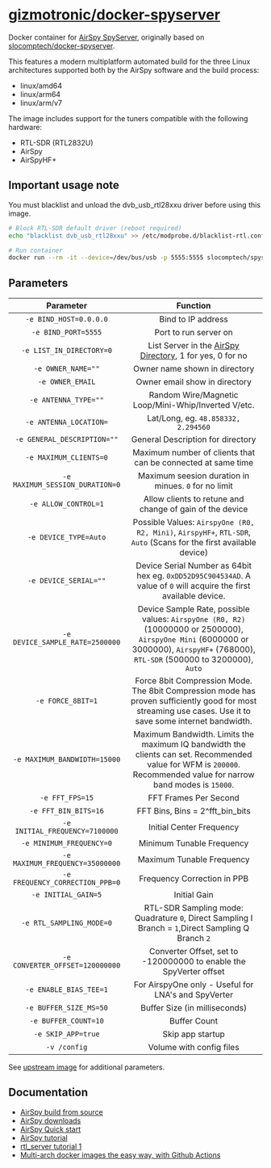 # [gizmotronic/docker-spyserver](https://github.com/gizmotronic/docker-spyserver)

Docker container for [AirSpy SpyServer](https://airspy.com/download), originally based on [slocomptech/docker-spyserver](https://github.com/SloCompTech/docker-spyserver).

This features a modern multiplatform automated build for the three Linux architectures supported both by the AirSpy software and the build process:

- linux/amd64
- linux/arm64
- linux/arm/v7

The image includes support for the tuners compatible with the following hardware:

- RTL-SDR (RTL2832U)
- AirSpy
- AirSpyHF+

## Important usage note

You must blacklist and unload the dvb_usb_rtl28xxu driver before using this image.

``` bash
# Block RTL-SDR default driver (reboot required)
echo "blacklist dvb_usb_rtl28xxu" >> /etc/modprobe.d/blacklist-rtl.conf

# Run container
docker run --rm -it --device=/dev/bus/usb -p 5555:5555 slocomptech/spyserver
```

## Parameters

|**Parameter**|**Function**|
|:-----------:|:----------:|
|`-e BIND_HOST=0.0.0.0`|Bind to IP address|
|`-e BIND_PORT=5555`|Port to run server on|
|`-e LIST_IN_DIRECTORY=0`|List Server in the [AirSpy Directory](https://airspy.com/directory/), 1 for yes, 0 for no|
|`-e OWNER_NAME=""`|Owner name shown in directory|
|`-e OWNER_EMAIL`|Owner email show in directory|
|`-e ANTENNA_TYPE=""`|Random Wire/Magnetic Loop/Mini-Whip/Inverted V/etc.|
|`-e ANTENNA_LOCATION=`|Lat/Long, eg. `48.858332, 2.294560`|
|`-e GENERAL_DESCRIPTION=""`|General Description for directory|
|`-e MAXIMUM_CLIENTS=0`|Maximum number of clients that can be connected at same time|
|`-e MAXIMUM_SESSION_DURATION=0`|Maximum seesion duration in minues. `0` for no limit|
|`-e ALLOW_CONTROL=1`|Allow clients to retune and change of gain of the device|
|`-e DEVICE_TYPE=Auto`|Possible Values: `AirspyOne (R0, R2, Mini)`, `AirspyHF+`, `RTL-SDR`, `Auto` (Scans for the first available device)|
|`-e DEVICE_SERIAL=""`|Device Serial Number as 64bit hex eg. `0xDD52D95C904534AD`. A value of `0` will acquire the first available device.|
|`-e DEVICE_SAMPLE_RATE=2500000`|Device Sample Rate, possible values: `AirspyOne (R0, R2)` (10000000 or 2500000), `AirspyOne Mini` (6000000 or 3000000), `AirspyHF+` (768000), `RTL-SDR` (500000 to 3200000), `Auto`|
|`-e FORCE_8BIT=1`|Force 8bit Compression Mode. The 8bit Compression mode has proven sufficiently good for most streaming use cases. Use it to save some internet bandwidth.|
|`-e MAXIMUM_BANDWIDTH=15000`|Maximum Bandwidth. Limits the maximum IQ bandwidth the clients can set. Recommended value for WFM is `200000`. Recommended value for narrow band modes is `15000`.|
|`-e FFT_FPS=15`|FFT Frames Per Second|
|`-e FFT_BIN_BITS=16`|FFT Bins, Bins = 2^fft_bin_bits|
|`-e INITIAL_FREQUENCY=7100000`|Initial Center Frequency|
|`-e MINIMUM_FREQUENCY=0`|Minimum Tunable Frequency|
|`-e MAXIMUM_FREQUENCY=35000000`|Maximum Tunable Frequency|
|`-e FREQUENCY_CORRECTION_PPB=0`|Frequency Correction in PPB|
|`-e INITIAL_GAIN=5`|Initial Gain|
|`-e RTL_SAMPLING_MODE=0`|RTL-SDR Sampling mode: Quadrature `0`, Direct Sampling I Branch = `1`,Direct Sampling Q Branch `2`|
|`-e CONVERTER_OFFSET=120000000`|Converter Offset, set to -120000000 to enable the SpyVerter offset|
|`-e ENABLE_BIAS_TEE=1`|For AirspyOne only - Useful for LNA's and SpyVerter|
|`-e BUFFER_SIZE_MS=50`|Buffer Size (in milliseconds)|
|`-e BUFFER_COUNT=10`|Buffer Count|
|`-e SKIP_APP=true`|Skip app startup|
|`-v /config`|Volume with config files|

See [upstream image](https://github.com/SloCompTech/docker-baseimage) for additional parameters.

## Documentation

- [AirSpy build from source](https://github.com/airspy/airspyone_host#how-to-build-the-host-software-on-linux)
- [AirSpy downloads](https://airspy.com/download)
- [AirSpy Quick start](https://airspy.com/quickstart/)
- [AirSpy tutorial](https://www.rtl-sdr.com/rtl-sdr-tutorial-setting-up-and-using-the-spyserver-remote-streaming-server-with-an-rtl-sdr/)
- [rtl_server tutorial 1](https://hamradioscience.com/raspberry-pi-as-remote-server-for-rtl2832u-sdr/)
- [Multi-arch docker images the easy way, with Github Actions](https://dev.to/cloudx/multi-arch-docker-images-the-easy-way-with-github-actions-4k54)
